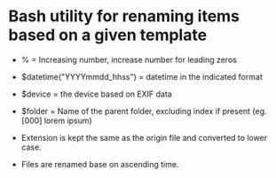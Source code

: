 # Bash utility for renaming items based on a given template

- % = Increasing number, increase number for leading zeros
- $datetime("YYYYmmdd_hhss") = datetime in the indicated format
- $device = the device based on EXIF data
- $folder = Name of the parent folder, excluding index if present (eg. [000] lorem ipsum)

- Extension is kept the same as the origin file and converted to lower case.
- Files are renamed base on ascending time.